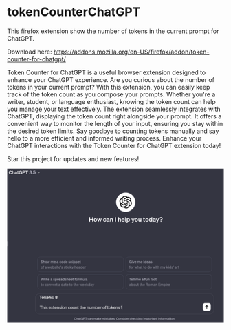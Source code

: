 # tokenCounterChatGPT
This firefox extension show the number of tokens in the current prompt for ChatGPT.

Download here: https://addons.mozilla.org/en-US/firefox/addon/token-counter-for-chatgpt/ 

Token Counter for ChatGPT is a useful browser extension designed to enhance your ChatGPT experience. Are you curious about the number of tokens in your current prompt? With this extension, you can easily keep track of the token count as you compose your prompts. Whether you're a writer, student, or language enthusiast, knowing the token count can help you manage your text effectively. The extension seamlessly integrates with ChatGPT, displaying the token count right alongside your prompt. It offers a convenient way to monitor the length of your input, ensuring you stay within the desired token limits. Say goodbye to counting tokens manually and say hello to a more efficient and informed writing process. Enhance your ChatGPT interactions with the Token Counter for ChatGPT extension today!

Star this project for updates and new features!

![Token Counter for ChatGPT](icons/background2.png)
